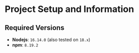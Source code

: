 # Project Setup and Information

## Required Versions
- **Nodejs**: `16.14.0` (also tested on `18.x`)
- **npm**: `8.19.2`
